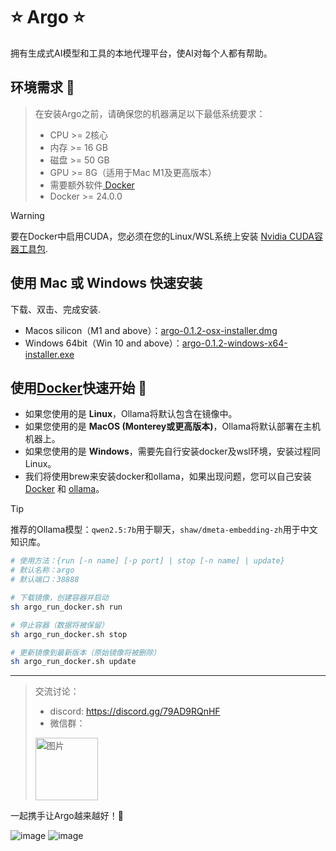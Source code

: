 # ⭐ Argo ⭐

拥有生成式AI模型和工具的本地代理平台，使AI对每个人都有帮助。

## 环境需求 🐳

> 在安装Argo之前，请确保您的机器满足以下最低系统要求：
>
>- CPU >= 2核心
>- 内存 >= 16 GB
>- 磁盘 >= 50 GB
>- GPU >= 8G（适用于Mac M1及更高版本）
>- 需要额外软件[ Docker](https://www.docker.com/)
>- Docker >= 24.0.0

> [!WARNING]
> 要在Docker中启用CUDA，您必须在您的Linux/WSL系统上安装
> [Nvidia CUDA容器工具包](https://docs.nvidia.com/dgx/nvidia-container-runtime-upgrade/).

## 使用 Mac 或 Windows 快速安装
下载、双击、完成安装.
- Macos silicon（M1 and above）：[argo-0.1.2-osx-installer.dmg](https://github.com/xark-argo/argo/releases/download/v0.1.2/argo-0.1.2-osx-installer.dmg)
- Windows 64bit（Win 10 and above）：[argo-0.1.2-windows-x64-installer.exe](https://github.com/xark-argo/argo/releases/download/v0.1.2/argo-0.1.2-windows-x64-installer.exe)

## 使用[Docker](https://www.docker.com/)快速开始 🐳

- 如果您使用的是 **Linux**，Ollama将默认包含在镜像中。
- 如果您使用的是 **MacOS (Monterey或更高版本)**，Ollama将默认部署在主机机器上。
- 如果您使用的是 **Windows**，需要先自行安装docker及wsl环境，安装过程同Linux。
- 我们将使用brew来安装docker和ollama，如果出现问题，您可以自己安装[ Docker](https://www.docker.com/) 和 [ollama](https://ollama.com/download)。

> [!TIP]
> 推荐的Ollama模型：`qwen2.5:7b`用于聊天，`shaw/dmeta-embedding-zh`用于中文知识库。

  ```bash
  # 使用方法：{run [-n name] [-p port] | stop [-n name] | update}
  # 默认名称：argo
  # 默认端口：38888
  
  # 下载镜像，创建容器并启动
  sh argo_run_docker.sh run
  
  # 停止容器（数据将被保留）
  sh argo_run_docker.sh stop
  
  # 更新镜像到最新版本（原始镜像将被删除）
  sh argo_run_docker.sh update
  ```


---
> 交流讨论：
>- discord: https://discord.gg/79AD9RQnHF
>- 微信群：
>  <img src="https://gitee.com/xark-argo/argo/releases/download/v0.0.1/argo_wechat.jpg" alt="图片" style="width:100px;height:100px;">

一起携手让Argo越来越好！💪

![image](https://github.com/user-attachments/assets/25825314-3b5d-4223-8c9d-7f11dc64a09d)
![image](https://github.com/user-attachments/assets/5163b6d0-9efa-44a4-b279-aede82bac42b)
